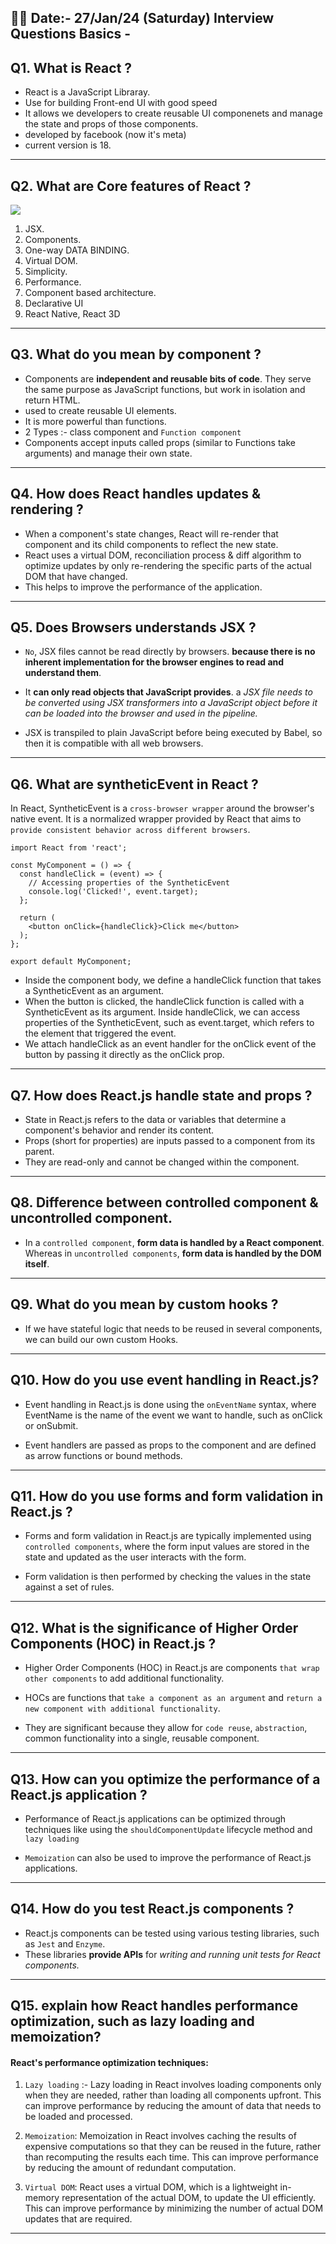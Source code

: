## 🌺🌺 Date:- 27/Jan/24 (Saturday)   Interview Questions Basics -

## Q1. What is React ?
* React is a JavaScript Libraray.
* Use for building Front-end UI with good speed
* It allows we developers to create reusable UI componenets and manage the state and props of those components.
* developed by facebook (now it's meta)
* current version is 18.

---

## Q2. What are Core features of React ?
 ![](https://static.javatpoint.com/tutorial/reactjs/images/reactjs-features.png)

1. JSX.
2. Components.
3. One-way DATA BINDING.
4. Virtual DOM.
1. Simplicity.
1. Performance.
1. Component based architecture.
1. Declarative UI
1. React Native, React 3D

---

## Q3. What do you mean by component ?
* Components are **independent and reusable bits of code**. They serve the same purpose as JavaScript functions, but work in isolation and return HTML.
* used to create reusable UI elements.
* It is more powerful than functions.
* 2 Types :-  class component and `Function component`
* Components accept inputs called props (similar to Functions take arguments) and manage their own state.

---

## Q4. How does React handles updates & rendering ?

* When a component's state changes, React will re-render that component and its child components to reflect the new state.
* React uses a virtual DOM, reconciliation process & diff algorithm to optimize updates by only re-rendering the specific parts of the actual DOM that have changed.
* This helps to improve the performance of the application.

---

## Q5. Does Browsers understands JSX ?
*  `No`, JSX files cannot be read directly by browsers. **because there is no inherent implementation for the browser engines to read and understand them**. 

* It **can only read objects that JavaScript provides**. a _JSX file needs to be converted using JSX transformers into a JavaScript object before it can be loaded into the browser and used in the pipeline._

* JSX is transpiled to plain JavaScript before being executed by Babel, so then it is compatible with all web browsers.

--- 

## Q6. What are syntheticEvent in React ?
In React, SyntheticEvent is a `cross-browser wrapper` around the browser's native event. It is a normalized wrapper provided by React that aims to `provide consistent behavior across different browsers`.
```
import React from 'react';

const MyComponent = () => {
  const handleClick = (event) => {
    // Accessing properties of the SyntheticEvent
    console.log('Clicked!', event.target);
  };

  return (
    <button onClick={handleClick}>Click me</button>
  );
};

export default MyComponent;

```
- Inside the component body, we define a handleClick function that takes a SyntheticEvent as an argument.
- When the button is clicked, the handleClick function is called with a SyntheticEvent as its argument. Inside handleClick, we can access properties of the SyntheticEvent, such as event.target, which refers to the element that triggered the event.
- We attach handleClick as an event handler for the onClick event of the button by passing it directly as the onClick prop.

---

## Q7. How does React.js handle state and props ?
* State in React.js refers to the data or variables that determine a component's behavior and render its content.
* Props (short for properties) are inputs passed to a component from its parent.
* They are read-only and cannot be changed within the component.

---

## Q8. Difference between controlled component & uncontrolled component.
* In a `controlled component`, **form data is handled by a React component**. Whereas in `uncontrolled components`, **form data is handled by the DOM itself**.

---

## Q9. What do you mean by custom hooks ?
* If we have stateful logic that needs to be reused in several components, we can build our own custom Hooks.

---

## Q10. How do you use event handling in React.js?
* Event handling in React.js is done using the `onEventName` syntax, where EventName is the name of the event we want to handle, such as onClick or onSubmit.

* Event handlers are passed as props to the component and are defined as arrow functions or bound methods.

---

## Q11. How do you use forms and form validation in React.js ?

* Forms and form validation in React.js are typically implemented using `controlled components`, where the form input values are stored in the state and updated as the user interacts with the form.

* Form validation is then performed by checking the values in the state against a set of rules.

---

## Q12. What is the significance of Higher Order Components (HOC) in React.js ?

* Higher Order Components (HOC) in React.js are components `that wrap other components` to add additional functionality.
*  HOCs are functions that `take a component as an argument` and `return a new component with additional functionality`.

* They are significant because they allow for `code reuse`, `abstraction`,  common functionality into a single, reusable component.

---

## Q13. How can you optimize the performance of a React.js application ?
* Performance of React.js applications can be optimized through techniques like using the `shouldComponentUpdate`
lifecycle method and `lazy loading`

* `Memoization` can also be used to improve the performance of React.js applications.

---

## Q14. How do you test React.js components ?
* React.js components can be tested using various testing libraries, such as `Jest` and `Enzyme`.
* These libraries **provide APIs** for _writing and running unit tests for React components._

---

## Q15. explain how React handles performance optimization, such as lazy loading and memoization?
#### React's performance optimization techniques:
1. `Lazy loading` :- Lazy loading in React involves loading components only when they are needed, rather than loading all components upfront. This can improve performance by reducing the amount of data that needs to be loaded and processed.

2. `Memoization`: Memoization in React involves caching the results of expensive computations so that they can be reused in the future, rather than recomputing the results each time. This can improve performance by reducing the amount of redundant computation.

3. `Virtual DOM`: React uses a virtual DOM, which is a lightweight in-memory representation of the actual DOM, to update the UI efficiently. This can improve performance by minimizing the number of actual DOM updates that are required.

---